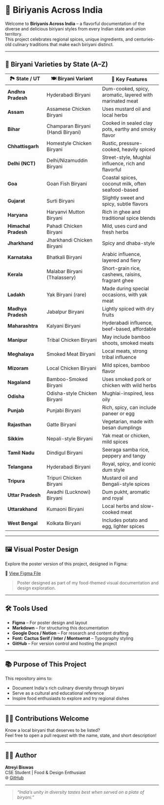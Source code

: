 # 🍛 Biriyanis Across India

Welcome to **Biriyanis Across India** – a flavorful documentation of the diverse and delicious biriyani styles from every Indian state and union territory.  
This project celebrates regional spices, unique ingredients, and centuries-old culinary traditions that make each biriyani distinct.

---

## 📍 Biryani Varieties by State (A–Z)

| 🏞️ State / UT               | 🍽️ Biryani Variant                             | 🔎 Key Features |
|-----------------------------|--------------------------------------------------|-----------------|
| **Andhra Pradesh**          | Hyderabadi Biryani                              | Dum-cooked, spicy, aromatic, layered with marinated meat |
| **Assam**                   | Assamese Chicken Biryani                        | Uses mustard oil and local herbs |
| **Bihar**                   | Champaran Biryani (Handi Biryani)               | Cooked in sealed clay pots, earthy and smoky flavor |
| **Chhattisgarh**            | Homestyle Chicken Biryani                       | Rustic, pressure-cooked, heavily spiced |
| **Delhi (NCT)**             | Delhi/Nizamuddin Biryani                        | Street-style, Mughlai influence, rich and flavorful |
| **Goa**                     | Goan Fish Biryani                               | Coastal spices, coconut milk, often seafood-based |
| **Gujarat**                 | Surti Biryani                                   | Slightly sweet and spicy, subtle flavors |
| **Haryana**                 | Haryanvi Mutton Biryani                         | Rich in ghee and traditional spice blends |
| **Himachal Pradesh**        | Pahadi Chicken Biryani                          | Mild, uses curd and fresh herbs |
| **Jharkhand**               | Jharkhandi Chicken Biryani                      | Spicy and dhaba-style |
| **Karnataka**               | Bhatkali Biryani                                | Arabic influence, layered and fiery |
| **Kerala**                  | Malabar Biryani (Thalassery)                    | Short-grain rice, cashews, raisins, fragrant ghee |
| **Ladakh**                  | Yak Biryani (rare)                              | Made during special occasions, with yak meat |
| **Madhya Pradesh**          | Jabalpur Biryani                                | Lightly spiced with dry fruits |
| **Maharashtra**             | Kalyani Biryani                                 | Hyderabadi influence, beef-based, affordable |
| **Manipur**                 | Tribal Chicken Biryani                          | May include bamboo shoots, smoked meats |
| **Meghalaya**               | Smoked Meat Biryani                             | Local meats, strong tribal influence |
| **Mizoram**                 | Local Chicken Biryani                           | Mild spices, bamboo flavor |
| **Nagaland**                | Bamboo-Smoked Biryani                           | Uses smoked pork or chicken with wild herbs |
| **Odisha**                  | Odisha-style Chicken Biryani                    | Mughlai-inspired, less oily |
| **Punjab**                  | Punjabi Biryani                                 | Rich, spicy, can include paneer or egg |
| **Rajasthan**               | Gatte Biryani                                   | Vegetarian, made with besan dumplings |
| **Sikkim**                  | Nepali-style Biryani                            | Yak meat or chicken, mild spices |
| **Tamil Nadu**              | Dindigul Biryani                                | Seeraga samba rice, peppery and tangy |
| **Telangana**               | Hyderabadi Biryani                              | Royal, spicy, and iconic dum style |
| **Tripura**                 | Tripuri Chicken Biryani                         | Mustard oil and Bengali-style spices |
| **Uttar Pradesh**           | Awadhi (Lucknowi) Biryani                       | Dum pukht, aromatic and royal |
| **Uttarakhand**             | Kumaoni Biryani                                 | Local herbs and slow-cooked meat |
| **West Bengal**             | Kolkata Biryani                                 | Includes potato and egg, lighter spices |

---

## 🖼️ Visual Poster Design

Explore the poster version of this project, designed in Figma:

🔗 [View Figma File](https://www.figma.com/design/w15eeosQHCJon9zvXI98Xx/Biriyanis-across-India?node-id=0-1&t=A3EFzDaKVHrJTTmV-1)

> Poster designed as part of my food-themed visual documentation and design exploration.

---

## 🛠️ Tools Used

- **Figma** – For poster design and layout  
- **Markdown** – For structuring this documentation  
- **Google Docs / Notion** – For research and content drafting  
- **Font: Cactus Serif / Inter / Montserrat** – Typography styling  
- **GitHub** – For version control and hosting the project

---

## 📚 Purpose of This Project

This repository aims to:
- Document India's rich culinary diversity through biryani
- Serve as a cultural and educational reference
- Inspire food enthusiasts to explore and try regional dishes

---

## 👨‍🍳 Contributions Welcome

Know a local biryani that deserves to be listed?  
Feel free to open a pull request with the name, state, and short description!

---

## 👩‍💻 Author

**Atreyi Biswas**  
CSE Student | Food & Design Enthusiast  
🌐 [GitHub](https://github.com/atreyi-biswas)

---

> *“India’s unity in diversity tastes best when served on a plate of biryani.”*
